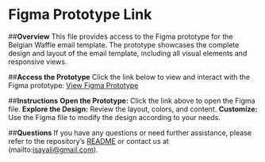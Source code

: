 # **Figma Prototype Link**
##**Overview**
This file provides access to the Figma prototype for the Belgian Waffle email template. The prototype showcases the complete design and layout of the email template, including all visual elements and responsive views.

##**Access the Prototype**
Click the link below to view and interact with the Figma prototype: [View Figma Prototype](https://www.figma.com/proto/6uS0GHpNPb35HVVS3I3Sfz/Untitled?node-id=0-1&t=HmqY0K7CQqywHfRZ-1)

##**Instructions**
**Open the Prototype:** Click the link above to open the Figma file.
**Explore the Design:** Review the layout, colors, and content.
**Customize:** Use the Figma file to modify the design according to your needs.

##**Questions**
If you have any questions or need further assistance, please refer to the repository’s [README](README.md) or contact us at (mailto:isayali@gmail.com).
